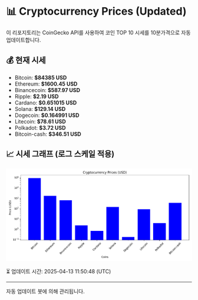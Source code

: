 
# 📊 Cryptocurrency Prices (Updated)

이 리포지토리는 CoinGecko API를 사용하여 코인 TOP 10 시세를 10분가격으로 자동 업데이트합니다.

## 💰 현재 시세
- Bitcoin: **$84385 USD**
- Ethereum: **$1600.45 USD**
- Binancecoin: **$587.97 USD**
- Ripple: **$2.19 USD**
- Cardano: **$0.651015 USD**
- Solana: **$129.14 USD**
- Dogecoin: **$0.164991 USD**
- Litecoin: **$78.61 USD**
- Polkadot: **$3.72 USD**
- Bitcoin-cash: **$346.51 USD**

## 📈 시세 그래프 (로그 스케일 적용)
![Crypto Prices](crypto_prices.png)

⏳ 업데이트 시간: 2025-04-13 11:50:48 (UTC)

---
자동 업데이트 봇에 의해 관리됩니다.
